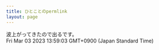 ```yaml
---
title: ひとことのpermlink
layout: page
---
```

<div class="box" dt="1677819543239">
  波上がってきたので出るです。
  <div class="content is-small">Fri Mar 03 2023 13:59:03 GMT+0900 (Japan Standard Time)</div>
</div>